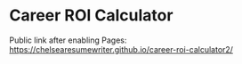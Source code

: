 # Career ROI Calculator
Public link after enabling Pages:
https://chelsearesumewriter.github.io/career-roi-calculator2/
